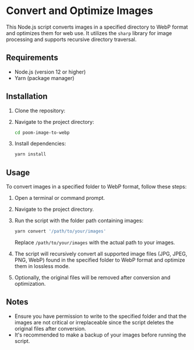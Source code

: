# Convert and Optimize Images

This Node.js script converts images in a specified directory to WebP format and optimizes them for web use. It utilizes the `sharp` library for image processing and supports recursive directory traversal.

## Requirements

- Node.js (version 12 or higher)
- Yarn (package manager)

## Installation

1. Clone the repository:

2. Navigate to the project directory:

   ```bash
   cd poom-image-to-webp
   ```

3. Install dependencies:
   ```bash
   yarn install
   ```

## Usage

To convert images in a specified folder to WebP format, follow these steps:

1. Open a terminal or command prompt.

2. Navigate to the project directory.

3. Run the script with the folder path containing images:

   ```bash
   yarn convert '/path/to/your/images'
   ```

   Replace `/path/to/your/images` with the actual path to your images.

4. The script will recursively convert all supported image files (JPG, JPEG, PNG, WebP) found in the specified folder to WebP format and optimize them in lossless mode.

5. Optionally, the original files will be removed after conversion and optimization.

## Notes

- Ensure you have permission to write to the specified folder and that the images are not critical or irreplaceable since the script deletes the original files after conversion.
- It's recommended to make a backup of your images before running the script.
